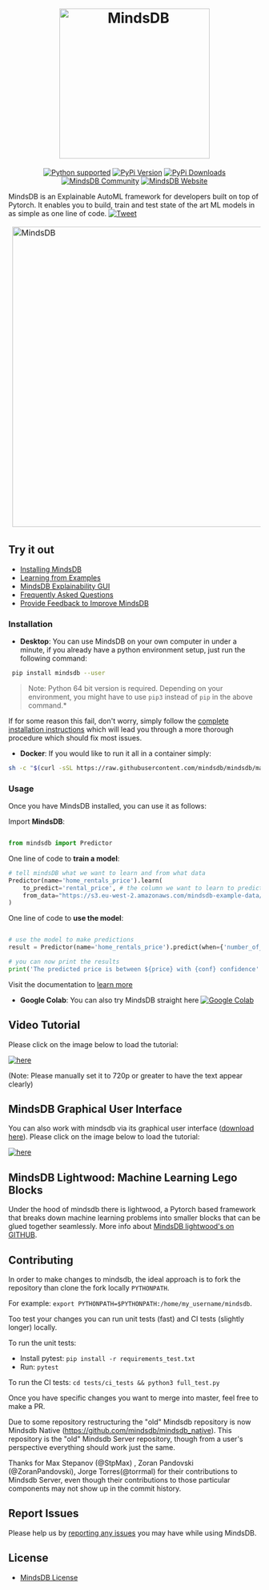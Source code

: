 <h1 align="center">
	<img width="300" src="https://github.com/mindsdb/mindsdb_native/blob/stable/assets/MindsDBColorPurp@3x.png?raw=true" alt="MindsDB">
	<br>

</h1>

<p align="center">
  <a href="https://www.python.org/downloads/"><img src="https://img.shields.io/badge/python-3.6%20|%203.7|%203.8-brightgreen.svg" alt="Python supported"></a>
   <a href="https://pypi.org/project/MindsDB/"><img src="https://badge.fury.io/py/MindsDB.svg" alt="PyPi Version"></a>
  <a href="https://pypi.org/project/MindsDB/"><img src="https://img.shields.io/pypi/dm/mindsdb" alt="PyPi Downloads"></a>
  <a href="https://community.mindsdb.com/"><img src="https://img.shields.io/discourse/posts?server=https%3A%2F%2Fcommunity.mindsdb.com%2F" alt="MindsDB Community"></a>
  <a href="https://www.mindsdb.com/"><img src="https://img.shields.io/website?url=https%3A%2F%2Fwww.mindsdb.com%2F" alt="MindsDB Website"></a>
</p>





MindsDB is an Explainable AutoML framework for developers built on top of Pytorch. It enables you to build, train and test state of the art ML models in as simple as one line of code. [![Tweet](https://img.shields.io/twitter/url/http/shields.io.svg?style=social)](https://twitter.com/intent/tweet?text=Machine%20Learning%20in%20one%20line%20of%20code%21&url=https://www.mindsdb.com&via=mindsdb&hashtags=ai,ml,machine_learning,neural_networks)

<table border="0" style=" border: 0px solid white;">
	<tbody border="0" style="border:0px">
<tr border="0" style="border:0px">
	<td border="0" style="border:0px">
		<img width="600" src="https://github.com/mindsdb/mindsdb_native/blob/stable/assets/MindsDBTerminal.png?raw=true" alt="MindsDB">
	</td>
	<td border="0" style="border:0px">
		<img alt="Linux build" src="https://www.screenconnect.com/Images/LogoLinux.png" align="center" height="30" width="30" />  <a href="https://travis-ci.com/mindsdb/mindsdb">
		<img src="https://badges.herokuapp.com/travis.com/mindsdb/mindsdb?branch=master&label=build&env=BADGE=linux"/>
		</a><hr/>
		<img alt="Windows build" src="https://upload.wikimedia.org/wikipedia/commons/thumb/7/76/Windows_logo_-_2012_%28dark_blue%2C_lines_thinner%29.svg/414px-Windows_logo_-_2012_%28dark_blue%2C_lines_thinner%29.svg.png" align="center" height="30" width="30" /> <a href="https://travis-ci.com/mindsdb/mindsdb">
		<img src="https://badges.herokuapp.com/travis.com/mindsdb/mindsdb?branch=master&label=build&env=BADGE=windows"/>
		</a><hr/>
		<img alt="macOS build" src="https://upload.wikimedia.org/wikipedia/commons/thumb/f/fa/Apple_logo_black.svg/245px-Apple_logo_black.svg.png"  align="center" height="30" width="30" /> <a href="https://travis-ci.com/mindsdb/mindsdb">
		<img src="https://badges.herokuapp.com/travis.com/mindsdb/mindsdb?branch=master&label=build&env=BADGE=osx"/>
		</a>
	</td>
</tr>
	</tbody>
</table>




## Try it out

* [Installing MindsDB](https://docs.mindsdb.com/Installing/)
* [Learning from Examples](https://docs.mindsdb.com/tutorials/BasicExample/)
* [MindsDB Explainability GUI](http://mindsdb.com/product)
* [Frequently Asked Questions](https://docs.mindsdb.com/FAQ/)
* [Provide Feedback to Improve MindsDB](https://mindsdb.typeform.com/to/c3CEtj)




### Installation


* **Desktop**: You can use MindsDB on your own computer in under a minute, if you already have a python environment setup, just run the following command:

```bash
 pip install mindsdb --user
```

>Note: Python 64 bit version is required. Depending on your environment, you might have to use `pip3` instead of `pip` in the above command.*

  If for some reason this fail, don't worry, simply follow the [complete installation instructions](https://docs.mindsdb.com/Installing/) which will lead you through a more thorough procedure which should fix most issues.

* **Docker**: If you would like to run it all in a container simply:  

```bash
sh -c "$(curl -sSL https://raw.githubusercontent.com/mindsdb/mindsdb/master/distributions/docker/build-docker.sh)"
```


### Usage

Once you have MindsDB installed, you can use it as follows:

Import **MindsDB**:

```python

from mindsdb import Predictor

```

One line of code to **train a model**:

```python
# tell mindsDB what we want to learn and from what data
Predictor(name='home_rentals_price').learn(
    to_predict='rental_price', # the column we want to learn to predict given all the data in the file
    from_data="https://s3.eu-west-2.amazonaws.com/mindsdb-example-data/home_rentals.csv" # the path to the file where we can learn from, (note: can be url)
)

```


One line of code to **use the model**:

```python

# use the model to make predictions
result = Predictor(name='home_rentals_price').predict(when={'number_of_rooms': 2, 'initial_price': 2000, 'number_of_bathrooms':1, 'sqft': 1190})

# you can now print the results
print('The predicted price is between ${price} with {conf} confidence'.format(price=result[0].explanation['rental_price']['confidence_interval'], conf=result[0].explanation['rental_price']['confidence']))

```

Visit the documentation to [learn more](https://docs.mindsdb.com/)

* **Google Colab**: You can also try MindsDB straight here [![Google Colab](https://colab.research.google.com/assets/colab-badge.svg "MindsDB")](https://colab.research.google.com/drive/1qsIkMeAQFE-MOEANd1c6KMyT44OnycSb)


## Video Tutorial

Please click on the image below to load the tutorial:

[![here](https://img.youtube.com/vi/a49CvkoOdfY/0.jpg)](https://youtu.be/yr7fgqt9cfU)  

(Note: Please manually set it to 720p or greater to have the text appear clearly)

## MindsDB Graphical User Interface

You can also work with mindsdb via its graphical user interface ([download here](http://mindsdb.com/product)).
Please click on the image below to load the tutorial:

[![here](https://img.youtube.com/vi/fOwdv4j26CA/0.jpg)](https://youtu.be/fOwdv4j26CA)  


## MindsDB Lightwood: Machine Learning Lego Blocks

Under the hood of mindsdb there is lightwood, a Pytorch based framework that breaks down machine learning problems into smaller blocks that can be glued together seamlessly. More info about [MindsDB lightwood's on GITHUB](https://github.com/mindsdb/lightwood/).

## Contributing

In order to make changes to mindsdb, the ideal approach is to fork the repository than clone the fork locally `PYTHONPATH`.

For example: `export PYTHONPATH=$PYTHONPATH:/home/my_username/mindsdb`.

Too test your changes you can run unit tests (fast) and CI tests (slightly longer) locally.

To run the unit tests:
* Install pytest: `pip install -r requirements_test.txt`
* Run: `pytest`

To run the CI tests: `cd tests/ci_tests && python3 full_test.py`

Once you have specific changes you want to merge into master, feel free to make a PR.

Due to some repository restructuring the "old" Mindsdb repository is now Mindsdb Native (https://github.com/mindsdb/mindsdb_native). This repository is the "old" Mindsdb Server repository, though from a user's perspective everything should work just the same.

Thanks for Max Stepanov (@StpMax) , Zoran Pandovski (@ZoranPandovski), Jorge Torres(@torrmal) for their contributions to Mindsdb Server, even though their contributions to those particular components may not show up in the commit history.

## Report Issues

Please help us by [reporting any issues](https://github.com/mindsdb/mindsdb/issues/new/choose) you may have while using MindsDB.

## License

* [MindsDB License](https://github.com/mindsdb/mindsdb/blob/master/LICENSE)
